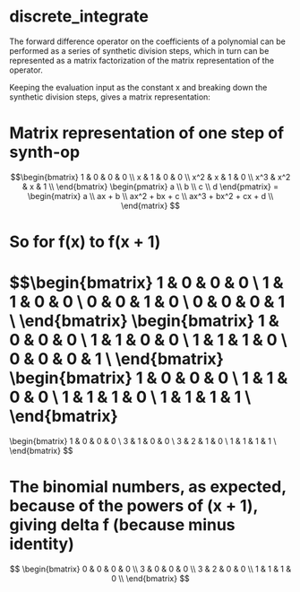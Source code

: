 
  
# discrete_integrate
The forward difference operator on the coefficients of a polynomial can be performed as a series of synthetic division steps,
which in turn can be represented as a matrix factorization of the matrix representation of the operator.

Keeping the evaluation input as the constant x and breaking down the synthetic division steps, gives a matrix representation:



# Matrix representation of one step of synth-op


$$\begin{bmatrix}
1 & 0 & 0 & 0 \\
x & 1 & 0 & 0 \\
x^2 & x & 1 & 0 \\
x^3 & x^2 & x & 1 \\
\end{bmatrix}
\begin{pmatrix}
a \\
b \\
c \\
d
\end{pmatrix} = \begin{matrix}
a \\
ax + b \\
ax^2 + bx + c \\
ax^3 + bx^2 + cx + d \\
\end{matrix}
$$

# So for  f(x) to f(x + 1)
$$\begin{bmatrix}
1 & 0 & 0 & 0 \\
1 & 1 & 0 & 0 \\
0 & 0 & 1 & 0 \\
0 & 0 & 0 & 1 \\
\end{bmatrix}
\begin{bmatrix}
1 & 0 & 0 & 0 \\
1 & 1 & 0 & 0 \\
1 & 1 & 1 & 0 \\
0 & 0 & 0 & 1 \\
\end{bmatrix}
\begin{bmatrix}
1 & 0 & 0 & 0 \\
1 & 1 & 0 & 0 \\
1 & 1 & 1 & 0 \\
1 & 1 & 1 & 1 \\
\end{bmatrix}
=
\begin{bmatrix}
1 & 0 & 0 & 0 \\
3 & 1 & 0 & 0 \\
3 & 2 & 1 & 0 \\
1 & 1 & 1 & 1 \\
\end{bmatrix}
$$
# The binomial numbers, as expected, because of the powers of (x + 1), giving delta f (because minus identity)
$$
\begin{bmatrix}
0 & 0 & 0 & 0 \\
3 & 0 & 0 & 0 \\
3 & 2 & 0 & 0 \\
1 & 1 & 1 & 0 \\
\end{bmatrix}
$$
